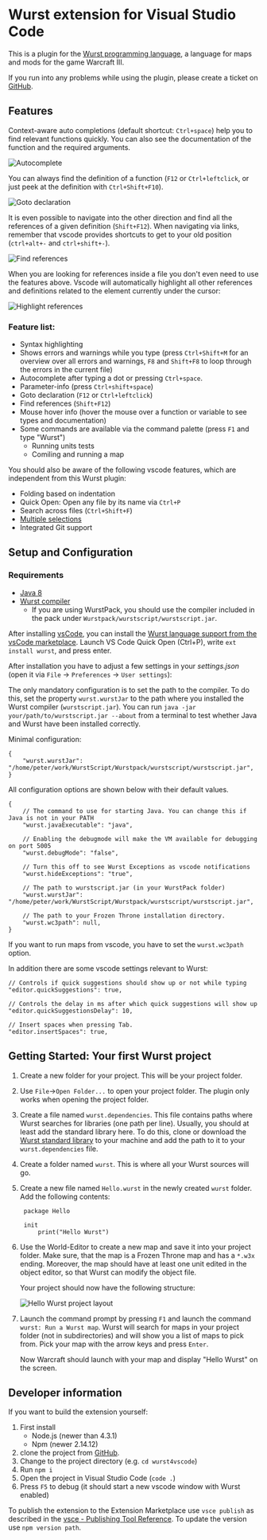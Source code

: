 # Wurst extension for Visual Studio Code

This is a plugin for the [Wurst programming language](https://peq.github.io/WurstScript/), a language for maps and mods for the game Warcraft III.

If you run into any problems while using the plugin, please create a ticket on [GitHub](https://github.com/peq/wurst4vscode).


## Features

Context-aware auto completions (default shortcut: `Ctrl+space`) help you to find relevant functions quickly.
You can also see the documentation of the function and the required arguments.

![Autocomplete](https://i.imgur.com/QPwREHO.gif)

You can always find the definition of a function (`F12` or `Ctrl+leftclick`, or just peek at the definition with `Ctrl+Shift+F10`). 

![Goto declaration](https://i.imgur.com/imIINfH.gif)

It is even possible to navigate into the other direction and find all the references of a given definition (`Shift+F12`).
When navigating via links, remember that vscode provides shortcuts to get to your old position (`ctrl+alt+-` and `ctrl+shift+-`).

![Find references](https://i.imgur.com/xas74JI.gif)

When you are looking for references inside a file you don't even need to use the features above.
Vscode will automatically highlight all other references and definitions related to the element currently under the cursor:

![Highlight references](https://i.imgur.com/Pzh1Zpq.gif)



### Feature list:

* Syntax highlighting
* Shows errors and warnings while you type (press `Ctrl+Shift+M` for an overview over all errors and warnings, `F8` and `Shift+F8` to loop through the errors in the current file)
* Autocomplete after typing a dot or pressing `Ctrl+space`.
* Parameter-info (press `Ctrl+shift+space`)
* Goto declaration (`F12` or `Ctrl+leftclick`)
* Find references (`Shift+F12`)
* Mouse hover info (hover the mouse over a function or variable to see types and documentation)
* Some commands are available via the command palette (press `F1` and type "Wurst")
    * Running units tests
    * Comiling and running a map 

You should also be aware of the following vscode features, which are independent from this Wurst plugin:

* Folding based on indentation
* Quick Open: Open any file by its name via `Ctrl+P`
* Search across files (`Ctrl+Shift+F`)
* [Multiple selections](https://code.visualstudio.com/docs/editor/editingevolved#_multiple-selections)
* Integrated Git support





## Setup and Configuration

### Requirements

  * [Java 8](http://www.oracle.com/technetwork/java/javase/downloads/index.html)
  * [Wurst compiler](http://peeeq.de/hudson/job/Wurst/lastSuccessfulBuild/artifact/downloads/wurstpack_compiler.zip)
     * If you are using WurstPack, you should use the compiler included in the pack under `Wurstpack/wurstscript/wurstscript.jar`.


After installing [vsCode](https://code.visualstudio.com), you can install the [Wurst language support from the vsCode marketplace](https://marketplace.visualstudio.com/items?itemName=peterzeller.wurst).
Launch VS Code Quick Open (Ctrl+P), write `ext install wurst`, and press enter.

After installation you have to adjust a few settings in your _settings.json_ (open it via `File` -> `Preferences` -> `User settings`):


The only mandatory configuration is to set the path to the compiler.
To do this, set the property `wurst.wurstJar` to the path where you installed the Wurst compiler (`wurstscript.jar`).
You can run `java -jar your/path/to/wurstscript.jar --about` from a terminal to test whether Java and Wurst have been installed correctly.


Minimal configuration:

    {
        "wurst.wurstJar": "/home/peter/work/WurstScript/Wurstpack/wurstscript/wurstscript.jar",
    }

All configuration options are shown below with their default values.

    {
        // The command to use for starting Java. You can change this if Java is not in your PATH
        "wurst.javaExecutable": "java",

        // Enabling the debugmode will make the VM available for debugging on port 5005
        "wurst.debugMode": "false",

        // Turn this off to see Wurst Exceptions as vscode notifications
        "wurst.hideExceptions": "true",

        // The path to wurstscript.jar (in your WurstPack folder)
        "wurst.wurstJar": "/home/peter/work/WurstScript/Wurstpack/wurstscript/wurstscript.jar",

        // The path to your Frozen Throne installation directory.
        "wurst.wc3path": null,
    }

If you want to run maps from vscode, you have to set the `wurst.wc3path` option.

In addition there are some vscode settings relevant to Wurst:

    // Controls if quick suggestions should show up or not while typing
	"editor.quickSuggestions": true,
	
    // Controls the delay in ms after which quick suggestions will show up
	"editor.quickSuggestionsDelay": 10,
    
    // Insert spaces when pressing Tab.
    "editor.insertSpaces": true,

## Getting Started: Your first Wurst project

1. Create a new folder for your project. This will be your project folder.
2. Use `File`->`Open Folder...` to open your project folder. The plugin only works when opening the project folder.
3. Create a file named `wurst.dependencies`. 
    This file contains paths where Wurst searches for libraries (one path per line).
    Usually, you should at least add the standard library here.
    To do this, clone or download the [Wurst standard library](https://github.com/peq/wurstStdlib) to your machine and add the path to it to your `wurst.dependencies` file.
4. Create a folder named `wurst`. This is where all your Wurst sources will go.
5. Create a new file named `Hello.wurst` in the newly created `wurst` folder.
    Add the following contents:

        package Hello

        init
            print("Hello Wurst")
6. Use the World-Editor to create a new map and save it into your project folder.
    Make sure, that the map is a Frozen Throne map and has a `*.w3x` ending.
    Moreover, the map should have at least one unit edited in the object editor, so that Wurst can modify the object file. 
    
    Your project should now have the following structure:

    ![Hello Wurst project layout](https://i.imgur.com/KAB1Se2.png)

7. Launch the command prompt by pressing `F1` and launch the command `wurst: Run a Wurst map`.
    Wurst will search for maps in your project folder (not in subdirectories) and will show you a list of maps to pick from.
    Pick your map with the arrow keys and press `Enter`.

    Now Warcraft should launch with your map and display "Hello Wurst" on the screen.



## Developer information

If you want to build the extension yourself:

1. First install 
    - Node.js (newer than 4.3.1)
    - Npm  (newer 2.14.12)
2. clone the project from [GitHub](https://github.com/peq/wurst4vscode).
3. Change to the project directory (e.g. `cd wurst4vscode`)
4. Run `npm i`
5. Open the project in Visual Studio Code (`code .`)
6. Press `F5` to debug (it should start a new vscode window with Wurst enabled)

To publish the extension to the Extension Marketplace use `vsce publish` as described in the [vsce - Publishing Tool Reference](https://code.visualstudio.com/docs/tools/vscecli).
To update the version use `npm version path`.



